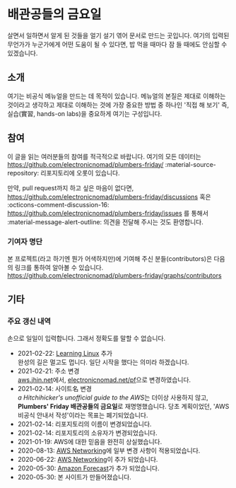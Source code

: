 # 배관공들의 금요일

살면서 일하면서 알게 된 것들을 얼기 설기 엮어 문서로 만드는 곳입니다.
여기의 입력된 무언가가 누군가에게 어떤 도움이 될 수 있다면,
밥 먹을 때마다 잠 들 때에도 안심할 수 있겠습니다.

## 소개

여기는 비공식 메뉴얼을 만드는 데 목적이 있습니다.
메뉴얼의 본질은 제대로 이해하는 것이라고 생각하고
제대로 이해하는 것에 가장 중요한 방법 중 하나인
'직접 해 보기' 즉, 실습(實習, hands-on labs)을 중요하게 여기는 구성입니다.

## 참여

이 글을 읽는 여러분들의 참여를 적극적으로 바랍니다.
여기의 모든 데이터는
<https://github.com/electronicnomad/plumbers-friday/>
:material-source-repository: 리포지토리에 오롯이 있습니다.

만약, pull request까지 하고 싶은 마음이 없다면,
<https://github.com/electronicnomad/plumbers-friday/discussions> 혹은
:octicons-comment-discussion-16:
<https://github.com/electronicnomad/plumbers-friday/issues> 를 통해서
:material-message-alert-outline:
의견을 전달해 주시는 것도 환영합니다.

### 기여자 명단

본 프로젝트(라고 하기엔 뭔가 어색하지만)에 기여해 주신 분들(contributors)은 다음의 링크를 통하여
알아볼 수 있습니다. <https://github.com/electronicnomad/plumbers-friday/graphs/contributors>

## 기타

### 주요 갱신 내역

손으로 일일이 입력합니다. 그래서 정확도를 말할 수 없습니다.

* 2021-02-22: [Learning Linux](/pf/linux) 추가  
  완성의 길은 멀고도 멉니다. 일단 시작을 했다는 의미라 하겠습니다.
* 2021-02-21: 주소 변경   
  [aws.jhin.net](https://aws.jhin.net/)에서,
  [electronicnomad.net/pf](https://electronicnomad.net/pf)으로 변경하였습니다.
* 2021-02-14: 사이트名 변경   
  *a Hitchihicker's unofficial guide to the AWS*는 더이상 사용하지 않고,
  **Plumbers' Friday 배관공들의 금요일**로 재명명했습니다.
  당초 계획이었던, 'AWS 비공식 안내서 작성'이라는 목표는 폐기되었습니다.
* 2021-02-14: 리포지토리의 이름이 변경되었습니다. 
* 2021-02-14: 리포지토리의 소유자가 변경되었습니다. 
* 2021-01-19: AWS에 대한 믿음을 완전히 상실했습니다. 
* 2020-08-13: [AWS Networking](/networking)에 일부 변경 사항이 적용되었습니다.
* 2020-06-22: [AWS Networking](/networking)이 추가 되었습니다.
* 2020-05-30: [Amazon Forecast](/forecast)가 추가 되었습니다.
* 2020-05-30: 본 사이트가 만들어졌습니다.
